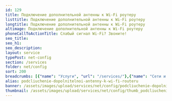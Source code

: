 ```yaml
---
id: 129
title: Подключение дополнительной антенны к Wi-Fi роутеру
listtitle: Подключение дополнительной антенны к Wi-Fi роутеру
longtitle: Подключение дополнительной антенны к Wi-Fi роутеру
altimage: Подключение дополнительной антенны к Wi-Fi роутеру
phoneCallToActionTitle: Слабый сигнал Wi-Fi? Звоните!
seo_title: 
seo_h1: 
seo_description: 
layout: service
typePost: net-config
section: /services
folder: net/config
sort: 200
breadcrumbs: [{"name": "Услуги", "url": "/services/"},{"name": "Сети и интернет", "url": "/services/net/"},{"name": "Настройка", "url":  "/services/net/config/"}]
alias: podcliuchenie-dopolnitelnoi-antenny-k-wi-fi-routeru
banner: /assets/images/upload/services/net/config/podcliuchenie-dopolnitelnoi-antenny-k-wi-fi-routeru.jpg
thumbnail: /assets/images/upload/services/net/config/thumb_podcliuchenie-dopolnitelnoi-antenny-k-wi-fi-routeru.jpg
---
```

